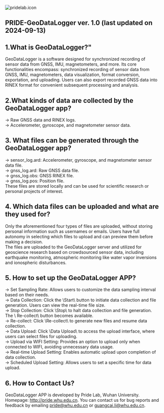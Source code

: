![pridelab.icon](https://github.com/PrideLab/PRIDE-GeoDataLogger/blob/main/PRIDE.png)
## PRIDE-GeoDataLogger ver. 1.0 (last updated on 2024-09-13)
## 1.What is GeoDataLogger?" 
  GeoDataLogger is a software designed for synchronized recording of sensor data from GNSS, IMU, magnetometers, and more. Its core functionalities encompass: synchronized recording of sensor data from GNSS, IMU, magnetometers, data visualization, format conversion, exportation, and uploading. Users can also export recorded GNSS data into RINEX format for convenient subsequent processing and analysis.
## 2.What kinds of data are collected by the GeoDataLogger app?     
  -> Raw GNSS data and RINEX logs.   
  -> Accelerometer, gyroscope, and magnetometer sensor data.
## 3. What files can be generated through the GeoDataLogger app?     
  -> sensor_log.ard: Accelerometer, gyroscope, and magnetometer sensor data file.   
  -> gnss_log.ard: Raw GNSS data file.   
  -> gnss_log.obs: GNSS RINEX file.   
  -> gnss_log.pos: Position file.   
  These files are stored locally and can be used for scientific research or personal projects of interest.   
## 4. Which data files can be uploaded and what are they used for?     
  Only the aforementioned four types of files are uploaded, without storing personal information such as usernames or emails. Users have full autonomy in selecting which files to upload and can preview them before making a decision.    
  The files are uploaded to the GeoDataLogger server and utilized for geoscience research based on crowdsourced sensor data, including earthquake monitoring, atmospheric monitoring like water vapor inversions and ionospheric disturbances.   
## 5. How to set up the GeoDataLogger APP?     
  -> Set Sampling Rate: Allows users to customize the data sampling interval based on their needs.   
  -> Data Collection: Click the \Start\  button to initiate data collection and file generation. Users can view the real-time file size.   
  -> Stop Collection: Click \Stop\  to halt data collection and file generation. The \ Re-collect\  button becomes available.   
  -> Re-collect: Click \Re-collect\  to generate new files and resume data collection.   
  -> Data Upload: Click \Data Upload\  to access the upload interface, where users can select files for uploading.   
  -> Upload via WIFI Setting: Provides an option to upload only when connected to WIFI, avoiding unnecessary data usage.   
  -> Real-time Upload Setting: Enables automatic upload upon completion of data collection.   
  -> Scheduled Upload Setting: Allows users to set a specific time for data upload.   
## 6. How to Contact Us?     
  GeoDataLogger APP is developed by Pride Lab, Wuhan University. Homepage: <http://pride.whu.edu.cn>. You can contact us for bug reports and feedback by emailing <pride@whu.edu.cn> or <guangcai.li@whu.edu.cn>.
          
